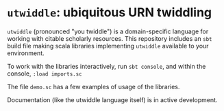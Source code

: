 # `utwiddle`: ubiquitous URN twiddling

`utwiddle` (pronounced "you twiddle") is a domain-specific language for working with citable scholarly resources.  This repository includes an `sbt` build file making scala libraries implementing `utwiddle` available to your environment.

To work with the libraries interactively, run `sbt console`, and within the console, `:load imports.sc`

The file `demo.sc` has a few examples of usage of the libraries.

Documentation (like the utwiddle language itself) is in active development.
